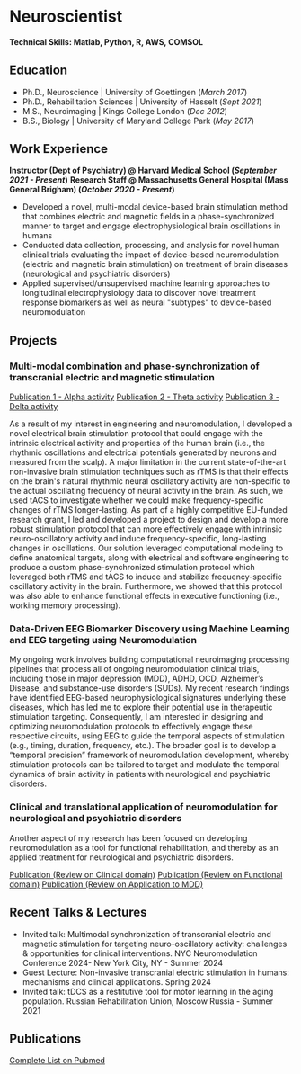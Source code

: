 # Neuroscientist

#### Technical Skills: Matlab, Python, R, AWS, COMSOL

## Education
- Ph.D., Neuroscience | University of Goettingen (_March 2017_)								       		
- Ph.D., Rehabilitation Sciences | University of Hasselt (_Sept 2021_)								       		
- M.S., Neuroimaging	| Kings College London (_Dec 2012_)	 			        		
- B.S., Biology |	University of Maryland College Park (_May 2017_)

## Work Experience
**Instructor (Dept of Psychiatry) @ Harvard Medical School (_September 2021 - Present_)**
**Research Staff @ Massachusetts General Hospital (Mass General Brigham) (_October 2020 - Present_)**
- Developed a novel, multi-modal device-based brain stimulation method that combines electric and magnetic fields in a phase-synchronized manner to target and engage electrophysiological brain oscillations in humans
- Conducted data collection, processing, and analysis for novel human clinical trials evaluating the impact of device-based neuromodulation (electric and magnetic brain stimulation) on treatment of brain diseases (neurological and psychiatric disorders)
- Applied supervised/unsupervised machine learning approaches to longitudinal electrophysiology data to discover novel treatment response biomarkers as well as neural "subtypes" to device-based neuromodulation

## Projects

### Multi-modal combination and phase-synchronization of transcranial electric and magnetic stimulation
[Publication 1 - Alpha activity](https://www.brainstimjrnl.com/article/S1935-861X(21)00062-0/fulltext)
[Publication 2 - Theta activity](https://www.sciencedirect.com/science/article/pii/S1053811921010442?via%3Dihub)
[Publication 3 - Delta activity](https://www.brainstimjrnl.com/article/S1935-861X(24)00157-8/fulltext)

As a result of my interest in engineering and neuromodulation, I developed a novel electrical brain stimulation protocol that could engage with the intrinsic electrical activity and properties of the human brain (i.e., the rhythmic oscillations and electrical potentials generated by neurons and measured from the scalp). A major limitation in the current state-of-the-art non-invasive brain stimulation techniques such as rTMS is that their effects on the brain's natural rhythmic neural oscillatory activity are non-specific to the actual oscillating frequency of neural activity in the brain. As such, we used tACS to investigate whether we could make frequency-specific changes of rTMS longer-lasting. As part of a highly competitive EU-funded research grant, I led and developed a project to design and develop a more robust stimulation protocol that can more effectively engage with intrinsic neuro-oscillatory activity and induce frequency-specific, long-lasting changes in oscillations. Our solution leveraged computational modeling to define anatomical targets, along with electrical and software engineering to produce a custom phase-synchronized stimulation protocol which leveraged both rTMS and tACS to induce and stabilize frequency-specific oscillatory activity in the brain. Furthermore, we showed that this protocol was also able to enhance functional effects in executive functioning (i.e., working memory processing).

### Data-Driven EEG Biomarker Discovery using Machine Learning and EEG targeting using Neuromodulation

My ongoing work involves building computational neuroimaging processing pipelines that process all of ongoing neuromodulation clinical trials, including those in major depression (MDD), ADHD, OCD, Alzheimer’s Disease, and substance-use disorders (SUDs). My recent research findings have identified EEG-based neurophysiological signatures underlying these diseases, which has led me to explore their potential use in therapeutic stimulation targeting. Consequently, I am interested in designing and optimizing neuromodulation protocols to effectively engage these respective circuits, using EEG to guide the temporal aspects of stimulation (e.g., timing, duration, frequency, etc.). The broader goal is to develop a “temporal precision” framework of neuromodulation development, whereby stimulation protocols can be tailored to target and modulate the temporal dynamics of brain activity in patients with neurological and psychiatric disorders. 

### Clinical and translational application of neuromodulation for neurological and psychiatric disorders

Another aspect of my research has been focused on developing neuromodulation as a tool for functional rehabilitation, and thereby as an applied treatment for neurological and psychiatric disorders.

[Publication (Review on Clinical domain)](https://link.springer.com/chapter/10.1007/978-3-030-43356-7_5)
[Publication (Review on Functional domain)](https://www.sciencedirect.com/science/article/abs/pii/S0149763417300921?via%3Dihub)
[Publication (Review on Application to MDD)](https://journals.healio.com/doi/10.3928/00485713-20221025-01)

## Recent Talks & Lectures
- Invited talk: Multimodal synchronization of transcranial electric and magnetic stimulation for targeting neuro-oscillatory activity: challenges & opportunities for clinical interventions. NYC Neuromodulation Conference 2024-  New York City, NY - Summer 2024 
- Guest Lecture: Non-invasive transcranial electric stimulation in humans: mechanisms and clinical applications. Spring 2024
- Invited talk: tDCS as a restitutive tool for motor learning in the aging population. Russian Rehabilitation Union, Moscow Russia - Summer 2021 

## Publications
[Complete List on Pubmed](https://www.ncbi.nlm.nih.gov/myncbi/asif.jamil.1/bibliography/public/)

